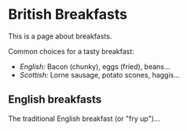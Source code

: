 # British Breakfasts

This is a page about breakfasts.

Common choices for a tasty breakfast:

- *English:* Bacon (chunky), eggs (fried), beans...
- *Scottish:* Lorne sausage, potato scones, haggis...

## English breakfasts

The traditional English breakfast (or "fry up")...